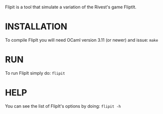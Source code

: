 Flipit is a tool that simulate a variation of the Rivest's game FliptIt.

INSTALLATION
============
To compile FlipIt you will need OCaml version 3.11 (or newer) and issue:
	`make`


RUN
============
To run FlipIt simply do:
	`flipit`


HELP
============
You can see the list of FlipIt's options by doing:
    `flipit -h`
